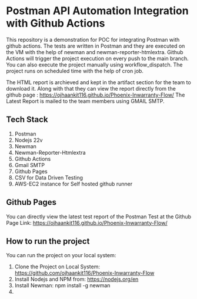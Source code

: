 # Postman API Automation Integration with Github Actions #

This repository is a demonstration for POC for integrating Postman with github actions. The tests are written in Postman and they are executed on the VM with the help of newman and newman-reporter-htmlextra.
Github Actions will trigger the project execution on every push to the main branch. You can also execute the project manually using workflow_dispatch. The project runs on scheduled time with the help of cron job.

The HTML report is archieved and kept in the artifact section for the team to download it. Along with that they can view the report directly from the github page : https://ojhaankit116.github.io/Phoenix-Inwarranty-Flow/
The Latest Report is mailed to the team members using GMAIL SMTP.


## Tech Stack ##
1. Postman
2. Nodejs 22v
3. Newman
4. Newman-Reporter-Htmlextra
5. Github Actions
6. Gmail SMTP
7. Github Pages
8. CSV for Data Driven Testing
9. AWS-EC2 instance for Self hosted github runner

## Github Pages ##
You can directly view the latest test report of the Postman Test at the Github Page Link: https://ojhaankit116.github.io/Phoenix-Inwarranty-Flow/

## How to run the project ##
You can run the project on your local system:
1. Clone the Project on Local System: https://github.com/ojhaankit116/Phoenix-Inwarranty-Flow
2. Install Nodejs and NPM from: https://nodejs.org/en
3. Install Newman: npm install -g newman
4. 
